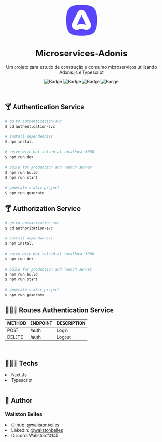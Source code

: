 <div>
  <center>
  <img src="./assets/logo.png" width="100" alt="adonis">
  
  # Microservices-Adonis

  Um projeto para estudo de construção e consumo microserviços utilizando Adonis.js e Typescript
  <br>

  ![Badge](https://img.shields.io/github/issues/WalistonBelles/facebook-frontend?color=green)
  ![Badge](https://img.shields.io/github/forks/WalistonBelles/facebook-frontend)
  ![Badge](https://img.shields.io/github/stars/WalistonBelles/facebook-frontend)
  ![Badge](https://img.shields.io/apm/l/vim-mode)
  </center>
</div>
<br>
<h2> 🍸 Authentication Service </h2>

```bash
# go to authentication-svc
$ cd authentication-svc

# install dependencies
$ npm install

# serve with hot reload at localhost:3000
$ npm run dev

# build for production and launch server
$ npm run build
$ npm run start

# generate static project
$ npm run generate
```

<h2> 🍸 Authorization Service </h2>

```bash
# go to authorization-svc
$ cd authorization-svc

# install dependencies
$ npm install

# serve with hot reload at localhost:3000
$ npm run dev

# build for production and launch server
$ npm run build
$ npm run start

# generate static project
$ npm run generate
```

<h2> 🕵🏾‍♂️  Routes Authentication Service </h2>

| METHOD           | ENDPOINT      | DESCRIPTION |
| :---            | :---  | :--- |
| POST          | /auth       | Login |
| DELETE       | /auth        | Logout |

<br>

<h2> 👨🏾‍💻 Techs </h2>
<li> Nuxt.Js </li>
<li> Typescript </li>
<br>

<h2> 👤 Author </h2>

<h3> <b> Waliston Belles </b></h3>

<li> Github: <a href="https://github.com/WalistonBelles">@walistonbelles</a> </li>
<li> Linkedin: <a href="https://www.linkedin.com/in/waliston-belles-88927a212/">@walistonbelles</a> </li>
<li> Discord:  Waliston#0145</a></li>
<br>